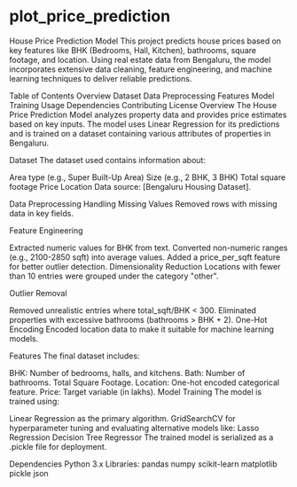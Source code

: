 # plot_price_prediction

House Price Prediction Model
This project predicts house prices based on key features like BHK (Bedrooms, Hall, Kitchen), bathrooms, square footage, and location. Using real estate data from Bengaluru, the model incorporates extensive data cleaning, feature engineering, and machine learning techniques to deliver reliable predictions.

Table of Contents
Overview
Dataset
Data Preprocessing
Features
Model Training
Usage
Dependencies
Contributing
License
Overview
The House Price Prediction Model analyzes property data and provides price estimates based on key inputs. The model uses Linear Regression for its predictions and is trained on a dataset containing various attributes of properties in Bengaluru.

Dataset
The dataset used contains information about:

Area type (e.g., Super Built-Up Area)
Size (e.g., 2 BHK, 3 BHK)
Total square footage
Price
Location
Data source: [Bengaluru Housing Dataset].

Data Preprocessing
Handling Missing Values
Removed rows with missing data in key fields.

Feature Engineering

Extracted numeric values for BHK from text.
Converted non-numeric ranges (e.g., 2100-2850 sqft) into average values.
Added a price_per_sqft feature for better outlier detection.
Dimensionality Reduction
Locations with fewer than 10 entries were grouped under the category "other".

Outlier Removal

Removed unrealistic entries where total_sqft/BHK < 300.
Eliminated properties with excessive bathrooms (bathrooms > BHK + 2).
One-Hot Encoding
Encoded location data to make it suitable for machine learning models.

Features
The final dataset includes:

BHK: Number of bedrooms, halls, and kitchens.
Bath: Number of bathrooms.
Total Square Footage.
Location: One-hot encoded categorical feature.
Price: Target variable (in lakhs).
Model Training
The model is trained using:

Linear Regression as the primary algorithm.
GridSearchCV for hyperparameter tuning and evaluating alternative models like:
Lasso Regression
Decision Tree Regressor
The trained model is serialized as a .pickle file for deployment.

Dependencies
Python 3.x
Libraries:
pandas
numpy
scikit-learn
matplotlib
pickle
json
